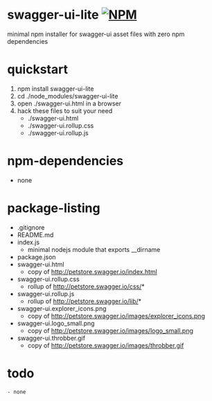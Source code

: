 swagger-ui-lite [![NPM](https://img.shields.io/npm/v/swagger-ui-lite.svg?style=flat-square)](https://www.npmjs.org/package/swagger-ui-lite)
===============
minimal npm installer for swagger-ui asset files with zero npm dependencies



# quickstart
1. npm install swagger-ui-lite
2. cd ./node_modules/swagger-ui-lite
3. open ./swagger-ui.html in a browser
4. hack these files to suit your need
    - ./swagger-ui.html
    - ./swagger-ui.rollup.css
    - ./swagger-ui.rollup.js



# npm-dependencies
- none



# package-listing
- .gitignore
- README.md
- index.js
    - minimal nodejs module that exports __dirname
- package.json
- swagger-ui.html
    - copy of http://petstore.swagger.io/index.html
- swagger-ui.rollup.css
    - rollup of http://petstore.swagger.io/css/*
- swagger-ui.rollup.js
    - rollup of http://petstore.swagger.io/lib/*
- swagger-ui.explorer_icons.png
    - copy of http://petstore.swagger.io/images/explorer_icons.png
- swagger-ui.logo_small.png
    - copy of http://petstore.swagger.io/images/logo_small.png
- swagger-ui.throbber.gif
    - copy of http://petstore.swagger.io/images/throbber.gif



# todo
    - none
